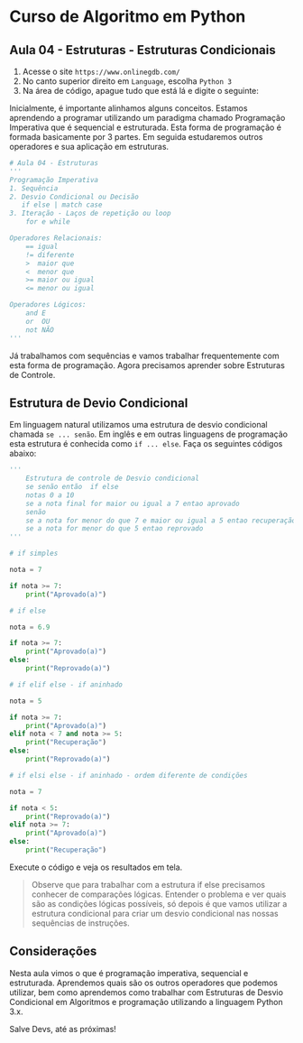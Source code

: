 # Curso de Algoritmo em Python

## Aula 04 - Estruturas - Estruturas Condicionais

1. Acesse o site `https://www.onlinegdb.com/`
2. No canto superior direito em `Language`, escolha `Python 3`
3. Na área de código, apague tudo que está lá e digite o seguinte:

Inicialmente, é importante alinhamos alguns conceitos. Estamos aprendendo a programar utilizando um paradigma chamado Programação Imperativa que é sequencial e estruturada. Esta forma de programação é formada basicamente por 3 partes. Em seguida estudaremos outros operadores e sua aplicação em estruturas.

~~~python
# Aula 04 - Estruturas
'''
Programação Imperativa
1. Sequência
2. Desvio Condicional ou Decisão
   if else | match case
3. Iteração - Laços de repetição ou loop
    for e while

Operadores Relacionais:
    == igual
    != diferente
    >  maior que
    <  menor que
    >= maior ou igual
    <= menor ou igual

Operadores Lógicos:
    and E
    or  OU
    not NÃO
'''

~~~

Já trabalhamos com sequências e vamos trabalhar frequentemente com esta forma de programação. Agora precisamos aprender sobre Estruturas de Controle.

## Estrutura de Devio Condicional

Em linguagem natural utilizamos uma estrutura de desvio condicional chamada `se ... senão`. Em inglês e em outras linguagens de programação esta estrutura é conhecida como `if ... else`. Faça os seguintes códigos abaixo:

~~~python
'''
    Estrutura de controle de Desvio condicional
    se senão então  if else
    notas 0 a 10
    se a nota final for maior ou igual a 7 entao aprovado
    senão
    se a nota for menor do que 7 e maior ou igual a 5 entao recuperação
    se a nota for menor do que 5 entao reprovado
'''

# if simples

nota = 7

if nota >= 7:
    print("Aprovado(a)")

# if else

nota = 6.9

if nota >= 7:
    print("Aprovado(a)")
else:
    print("Reprovado(a)")

# if elif else - if aninhado

nota = 5

if nota >= 7:
    print("Aprovado(a)")
elif nota < 7 and nota >= 5:
    print("Recuperação")
else:
    print("Reprovado(a)")

# if elsi else - if aninhado - ordem diferente de condições

nota = 7

if nota < 5:
    print("Reprovado(a)")
elif nota >= 7:
    print("Aprovado(a)")
else:
    print("Recuperação")

~~~

Execute o código e veja os resultados em tela.

> Observe que para trabalhar com a estrutura if else precisamos conhecer de comparações lógicas. Entender o problema e ver quais são as condições lógicas possíveis, só depois é que vamos utilizar a estrutura condicional para criar um desvio condicional nas nossas sequências de instruções.

## Considerações

Nesta aula vimos o que é programação imperativa, sequencial e estruturada. Aprendemos quais são os outros operadores que podemos utilizar, bem como aprendemos como trabalhar com Estruturas de Desvio Condicional em Algoritmos e programação utilizando a linguagem Python 3.x.

Salve Devs, até as próximas!
